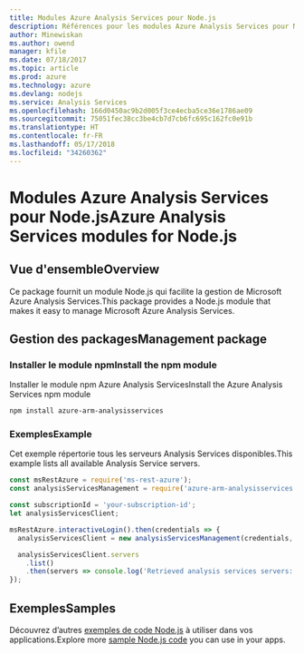 ```yaml
---
title: Modules Azure Analysis Services pour Node.js
description: Références pour les modules Azure Analysis Services pour Node.js
author: Minewiskan
ms.author: owend
manager: kfile
ms.date: 07/18/2017
ms.topic: article
ms.prod: azure
ms.technology: azure
ms.devlang: nodejs
ms.service: Analysis Services
ms.openlocfilehash: 166d0450ac9b2d005f3ce4ecba5ce36e1786ae09
ms.sourcegitcommit: 75051fec38cc3be4cb7d7cb6fc695c162fc0e91b
ms.translationtype: HT
ms.contentlocale: fr-FR
ms.lasthandoff: 05/17/2018
ms.locfileid: "34260362"
---
```

# <a name="azure-analysis-services-modules-for-nodejs"></a><span data-ttu-id="c552e-103">Modules Azure Analysis Services pour Node.js</span><span class="sxs-lookup"><span data-stu-id="c552e-103">Azure Analysis Services modules for Node.js</span></span>

## <a name="overview"></a><span data-ttu-id="c552e-104">Vue d'ensemble</span><span class="sxs-lookup"><span data-stu-id="c552e-104">Overview</span></span>
<span data-ttu-id="c552e-105">Ce package fournit un module Node.js qui facilite la gestion de Microsoft Azure Analysis Services.</span><span class="sxs-lookup"><span data-stu-id="c552e-105">This package provides a Node.js module that makes it easy to manage Microsoft Azure Analysis Services.</span></span>

## <a name="management-package"></a><span data-ttu-id="c552e-106">Gestion des packages</span><span class="sxs-lookup"><span data-stu-id="c552e-106">Management package</span></span>

### <a name="install-the-npm-module"></a><span data-ttu-id="c552e-107">Installer le module npm</span><span class="sxs-lookup"><span data-stu-id="c552e-107">Install the npm module</span></span>

<span data-ttu-id="c552e-108">Installer le module npm Azure Analysis Services</span><span class="sxs-lookup"><span data-stu-id="c552e-108">Install the Azure Analysis Services npm module</span></span>

```bash
npm install azure-arm-analysisservices
```

### <a name="example"></a><span data-ttu-id="c552e-109">Exemples</span><span class="sxs-lookup"><span data-stu-id="c552e-109">Example</span></span>

<span data-ttu-id="c552e-110">Cet exemple répertorie tous les serveurs Analysis Services disponibles.</span><span class="sxs-lookup"><span data-stu-id="c552e-110">This example lists all available Analysis Service servers.</span></span>

```javascript
const msRestAzure = require('ms-rest-azure');
const analysisServicesManagement = require('azure-arm-analysisservices');

const subscriptionId = 'your-subscription-id';
let analysisServicesClient;

msRestAzure.interactiveLogin().then(credentials => {
  analysisServicesClient = new analysisServicesManagement(credentials, subscriptionId);

  analysisServicesClient.servers
    .list()
    .then(servers => console.log('Retrieved analysis services servers: ', servers));
});
```

## <a name="samples"></a><span data-ttu-id="c552e-111">Exemples</span><span class="sxs-lookup"><span data-stu-id="c552e-111">Samples</span></span>

<span data-ttu-id="c552e-112">Découvrez d’autres [exemples de code Node.js](https://azure.microsoft.com/resources/samples/?platform=nodejs) à utiliser dans vos applications.</span><span class="sxs-lookup"><span data-stu-id="c552e-112">Explore more [sample Node.js code](https://azure.microsoft.com/resources/samples/?platform=nodejs) you can use in your apps.</span></span>

